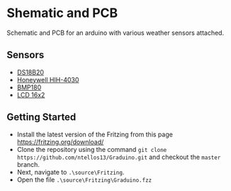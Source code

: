 # Shematic and PCB

Schematic and PCB for an arduino with various weather sensors attached.

## Sensors
- [DS18B20](https://datasheets.maximintegrated.com/en/ds/DS18B20.pdf)
- [Honeywell HIH-4030](https://www.sparkfun.com/datasheets/Sensors/Weather/SEN-09569-HIH-4030-datasheet.pdf)
- [BMP180](https://github.com/sparkfun/BMP180_Breakout/raw/master/Documentation/BMP180%20Datasheet%20V2.5.pdf)
- [LCD 16x2](https://components101.com/16x2-lcd-pinout-datasheet)

## Getting Started

- Install the latest version of the Fritzing from this page <https://fritzing.org/download/>
- Clone the repository using the command `git clone https://github.com/ntellos13/Graduino.git` and checkout the `master` branch.
- Next, navigate to `.\source\Fritzing`.
- Open the file `.\source\Fritzing\Graduino.fzz`